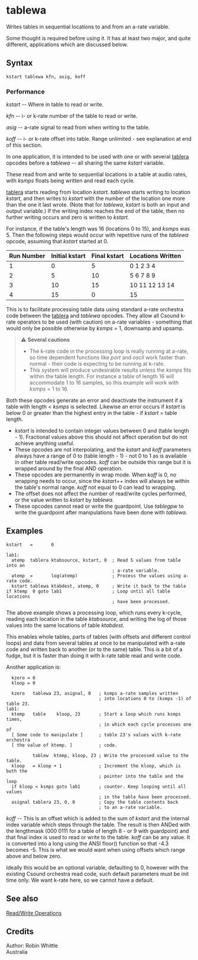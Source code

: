 <!--
id:tablewa
category:Table Control:Read/Write Operations
-->
# tablewa
Writes tables in sequential locations to and from an a-rate variable.

Some thought is required before using it. It has at least two major, and quite different, applications which are discussed below.

## Syntax
``` csound-orc
kstart tablewa kfn, asig, koff
```

### Performance

_kstart_ -- Where in table to read or write.

_kfn_ -- i- or k-rate number of the table to read or write.

_asig_ -- a-rate signal to read from when writing to the table.

_koff_ -- i- or k-rate offset into table. Range unlimited - see explanation at end of this section.

In one application, it is intended to be used with one or with several [tablera](../../opcodes/tablera) opcodes before a _tablewa_ -- all sharing the same _kstart_ variable.

These read from and write to sequential locations in a table at audio rates, with _ksmps_ floats being written and read each cycle.

[tablera](../../opcodes/tablera) starts reading from location _kstart_. _tablewa_ starts writing to location _kstart_, and then writes to _kstart_ with the number of the location one more than the one it last wrote. (Note that for _tablewa_, _kstart_ is both an input and output variable.) If the writing index reaches the end of the table, then no further writing occurs and zero is written to _kstart_.

For instance, if the table's length was 16 (locations 0 to 15), and _ksmps_ was 5. Then the following steps would occur with repetitive runs of the _tablewa_ opcode, assuming that _kstart_ started at 0.

| Run Number | Initial kstart | Final kstart | Locations Written |
|---|---|---|---|
| 1 | 0 | 5 | 0 1 2 3 4 |
| 2 | 5 | 10 | 5 6 7 8 9 |
| 3 | 10 | 15 | 10 11 12 13 14 |
| 4 | 15 | 0 | 15 |

This is to facilitate processing table data using standard a-rate orchestra code between the [tablera](../../opcodes/tablera) and _tablewa_ opcodes. They allow all Csound k-rate operators to be used (with caution) on a-rate variables - something that would only be possible otherwise by _ksmps_ = 1, downsamp and upsamp.

> :warning: **Several cautions**
>
> *   The k-rate code in the processing loop is really running at a-rate, so time dependent functions like _port_ and _oscil_ work faster than normal - their code is expecting to be running at k-rate.
> *   This system will produce undesirable results unless the _ksmps_ fits within the table length. For instance a table of length 16 will accommodate 1 to 16 samples, so this example will work with _ksmps_ = 1 to 16.

Both these opcodes generate an error and deactivate the instrument if a table with length &lt; _ksmps_ is selected. Likewise an error occurs if _kstart_ is below 0 or greater than the highest entry in the table - if _kstart_ = table length.

*   _kstart_ is intended to contain integer values between 0 and (table length - 1). Fractional values above this should not affect operation but do not achieve anything useful.
*   These opcodes are not interpolating, and the _kstart_ and _koff_ parameters always have a range of 0 to (table length - 1) - not 0 to 1 as is available in other table read/write opcodes. _koff_ can be outside this range but it is wrapped around by the final AND operation.
*   These opcodes are permanently in wrap mode. When _koff_ is 0, no wrapping needs to occur, since the _kstart_++ index will always be within the table's normal range. _koff_ not equal to  0 can lead to wrapping.
*   The offset does not affect the number of read/write cycles performed, or the value written to _kstart_ by _tablewa_.
*   These opcodes cannot read or write the guardpoint. Use _tablegpw_ to write the guardpoint after manipulations have been done with _tablewa_.

## Examples

``` csound-orc
kstart   =       0         

lab1:
  atemp  tablera ktabsource, kstart, 0  ; Read 5 values from table into an
                                        ; a-rate variable.                  
  atemp  =       log(atemp)             ; Process the values using a-rate code.
  kstart tablewa ktabdest, atemp, 0     ; Write it back to the table
if ktemp  0 goto lab1                   ; Loop until all table locations
                                        ; have been processed.
```

The above example shows a processing loop, which runs every k-cycle, reading each location in the table _ktabsource_, and writing the log of those values into the same locations of table _ktabdest_.

This enables whole tables, parts of tables (with offsets and different control loops) and data from several tables at once to be manipulated with a-rate code and written back to another (or to the same) table. This is a bit of a fudge, but it is faster than doing it with k-rate table read and write code.

Another application is:

``` csound-orc
  kzero = 0                    
  kloop = 0                    

  kzero   tablewa 23, asignal, 0   ; ksmps a-rate samples written
                                   ; into locations 0 to (ksmps -1) of table 23.
lab1:
  ktemp   table    kloop, 23       ; Start a loop which runs ksmps times,
                                   ; in which each cycle processes one of
  [ Some code to manipulate ]      ; table 23's values with k-rate orchestra
  [ the value of ktemp. ]          ; code.

          tablew  ktemp, kloop, 23 ; Write the processed value to the table.
  kloop   = kloop + 1              ; Increment the kloop, which is both the
                                   ; pointer into the table and the loop
  if kloop < ksmps goto lab1       ; counter. Keep looping until all values
                                   ; in the table have been processed.
  asignal tablera 23, 0, 0         ; Copy the table contents back
                                   ; to an a-rate variable.
```

_koff_ -- This is an offset which is added to the sum of _kstart_ and the internal index variable which steps through the table. The result is then ANDed with the lengthmask (000 0111 for a table of length 8 - or 9 with guardpoint) and that final index is used to read or write to the table. _koff_ can be any value. It is converted into a long using the ANSI floor() function so that -4.3 becomes -5. This is what we would want when using offsets which range above and below zero.

Ideally this would be an optional variable, defaulting to 0, however with the existing Csound orchestra read code, such default parameters must be init time only. We want k-rate here, so we cannot have a default.

## See also

[Read/Write Operations](../../table/readwrit)

## Credits

Author: Robin Whittle<br>
Australia<br>
